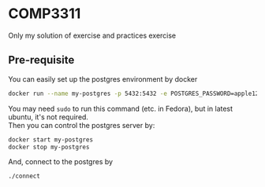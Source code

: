 # COMP3311

Only my solution of exercise and practices exercise  

## Pre-requisite 

You can easily set up the postgres environment by docker

```bash
docker run --name my-postgres -p 5432:5432 -e POSTGRES_PASSWORD=apple123 -d postgres
```

You may need `sudo` to run this command (etc. in Fedora), but in latest ubuntu, it's not required.  
Then you can control the postgres server by:

```bash
docker start my-postgres 
docker stop my-postgres 
```

And, connect to the postgres by 

```bash 
./connect
```


